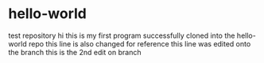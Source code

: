 # hello-world
test repository
hi this is my first program
successfully cloned into the hello-world repo
this line is also changed for reference
this line was edited onto the branch 
this is the 2nd edit on branch 
